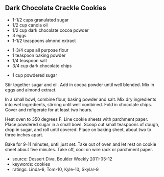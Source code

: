 Dark Chocolate Crackle Cookies
------------------------------

- 1-1/2 cups granulated sugar
- 1/2 cup canola oil
- 1/2 cup dark chocolate cocoa powder
- 3 eggs
- 1-1/2 teaspoons almond extract
<!-- -->
- 1-3/4 cups all purpose flour
- 1 teaspoon baking powder
- 1/4 teaspoon salt
- 3/4 cup dark chocolate chips
<!-- -->
- 1 cup powdered sugar

Stir together sugar and oil.  Add in cocoa powder until well blended.
Mix in eggs and almond extract.

In a small bowl, combine flour, baking powder and salt.  Mix dry
ingredients into wet ingredients, stirring until well combined.  Fold
in chocolate chips.  Cover and refigerate for at least two hours.

Heat oven to 350 degrees F.  Line cookie sheets with parchment paper.
Place powdered sugar in a small bowl.  Scoop out small teaspoons of
dough, drop in sugar, and roll until covered.  Place on baking sheet,
about two to three inches apart.

Bake for 9-11 minutes, until just set.  Take out of oven and let rest
on cookie sheet about five minutes.  Take off, cool on wire rack or
parchment paper.

- source: Dessert Diva, Boulder Weekly 2011-05-12
- keywords: cookies
- ratings: Linda-9, Tom-10, Kyle-10, Skylar-9
